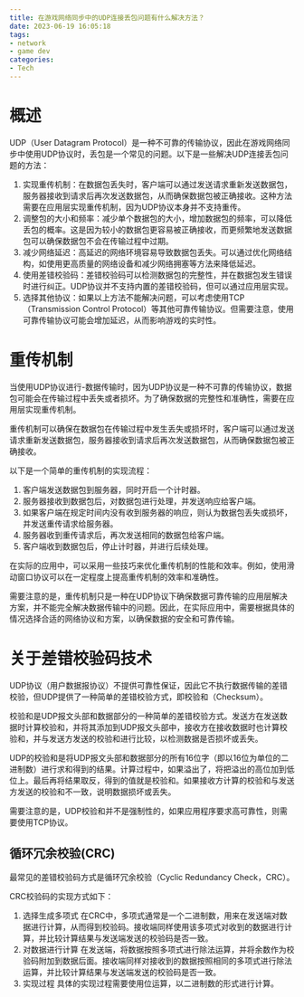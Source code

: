 ```yaml
---
title: 在游戏网络同步中的UDP连接丢包问题有什么解决方法？
date: 2023-06-19 16:05:18
tags:
- network
- game dev
categories:
- Tech
---
```


# 概述

UDP（User Datagram Protocol）是一种不可靠的传输协议，因此在游戏网络同步中使用UDP协议时，丢包是一个常见的问题。以下是一些解决UDP连接丢包问题的方法：

<!--more-->

1. 实现重传机制：在数据包丢失时，客户端可以通过发送请求重新发送数据包，服务器接收到请求后再次发送数据包，从而确保数据包被正确接收。这种方法需要在应用层实现重传机制，因为UDP协议本身并不支持重传。
2. 调整包的大小和频率：减少单个数据包的大小，增加数据包的频率，可以降低丢包的概率。这是因为较小的数据包更容易被正确接收，而更频繁地发送数据包可以确保数据包不会在传输过程中过期。
3. 减少网络延迟：高延迟的网络环境容易导致数据包丢失。可以通过优化网络结构，如使用更高质量的网络设备和减少网络拥塞等方法来降低延迟。
4. 使用差错校验码：差错校验码可以检测数据包的完整性，并在数据包发生错误时进行纠正。UDP协议并不支持内置的差错校验码，但可以通过应用层实现。
5. 选择其他协议：如果以上方法不能解决问题，可以考虑使用TCP（Transmission Control Protocol）等其他可靠传输协议。但需要注意，使用可靠传输协议可能会增加延迟，从而影响游戏的实时性。

# 重传机制


当使用UDP协议进行-数据传输时，因为UDP协议是一种不可靠的传输协议，数据包可能会在传输过程中丢失或者损坏。为了确保数据的完整性和准确性，需要在应用层实现重传机制。

重传机制可以确保在数据包在传输过程中发生丢失或损坏时，客户端可以通过发送请求重新发送数据包，服务器接收到请求后再次发送数据包，从而确保数据包被正确接收。

以下是一个简单的重传机制的实现流程：

1. 客户端发送数据包到服务器，同时开启一个计时器。
2. 服务器接收到数据包后，对数据包进行处理，并发送响应给客户端。
3. 如果客户端在规定时间内没有收到服务器的响应，则认为数据包丢失或损坏，并发送重传请求给服务器。
4. 服务器收到重传请求后，再次发送相同的数据包给客户端。
5. 客户端收到数据包后，停止计时器，并进行后续处理。

在实际的应用中，可以采用一些技巧来优化重传机制的性能和效率。例如，使用滑动窗口协议可以在一定程度上提高重传机制的效率和准确性。

需要注意的是，重传机制只是一种在UDP协议下确保数据可靠传输的应用层解决方案，并不能完全解决数据传输中的问题。因此，在实际应用中，需要根据具体的情况选择合适的网络协议和方案，以确保数据的安全和可靠传输。
# 关于差错校验码技术
UDP协议（用户数据报协议）不提供可靠性保证，因此它不执行数据传输的差错校验，但UDP提供了一种简单的差错校验方式，即校验和（Checksum）。

校验和是UDP报文头部和数据部分的一种简单的差错校验方式。发送方在发送数据时计算校验和，并将其添加到UDP报文头部中，接收方在接收数据时也计算校验和，并与发送方发送的校验和进行比较，以检测数据是否损坏或丢失。

UDP的校验和是将UDP报文头部和数据部分的所有16位字（即以16位为单位的二进制数）进行求和得到的结果。计算过程中，如果溢出了，将把溢出的高位加到低位上。最后再将结果取反，得到的值就是校验和。如果接收方计算的校验和与发送方发送的校验和不一致，说明数据损坏或丢失。

需要注意的是，UDP校验和并不是强制性的，如果应用程序要求高可靠性，则需要使用TCP协议。

## 循环冗余校验(CRC)

最常见的差错校验码方式是循环冗余校验（Cyclic Redundancy Check，CRC）。

CRC校验码的实现方式如下：

1. 选择生成多项式 在CRC中，多项式通常是一个二进制数，用来在发送端对数据进行计算，从而得到校验码。接收端同样使用该多项式对收到的数据进行计算，并比较计算结果与发送端发送的校验码是否一致。
2. 对数据进行计算 在发送端，将数据按照多项式进行除法运算，并将余数作为校验码附加到数据后面。接收端同样对接收到的数据按照相同的多项式进行除法运算，并比较计算结果与发送端发送的校验码是否一致。
3. 实现过程 具体的实现过程需要使用位运算，以二进制数的形式进行计算。
